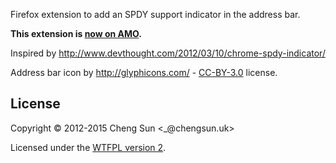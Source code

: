 Firefox extension to add an SPDY support indicator in the address bar.

**This extension is [now on AMO](https://addons.mozilla.org/en-US/firefox/addon/spdy-indicator/).**

Inspired by http://www.devthought.com/2012/03/10/chrome-spdy-indicator/

Address bar icon by http://glyphicons.com/ - [CC-BY-3.0](http://creativecommons.org/licenses/by/3.0/) license.

## License

Copyright &copy; 2012-2015 Cheng Sun &lt;\_@chengsun.uk&gt;

Licensed under the [WTFPL version 2](http://www.wtfpl.net/txt/copying/).
